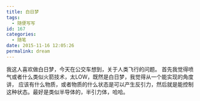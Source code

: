 ```yaml
---
title: 白日梦
tags:
  - 随便写写
id: 167
categories:
  - 随笔
date: 2015-11-16 12:05:26
permalink: dream
---
```


我这人喜欢做白日梦，今天在公交车想到，关于人类飞行的问题。
首先我觉得喷气或者什么类似火箭技术，太LOW，既然是白日梦，我觉得从一个能实现的角度讲，
应该有什么物质，或者物质的什么状态是可以产生反引力，然后就是能控制这种状态。最好是类似半导体的，半引力体，哈哈。